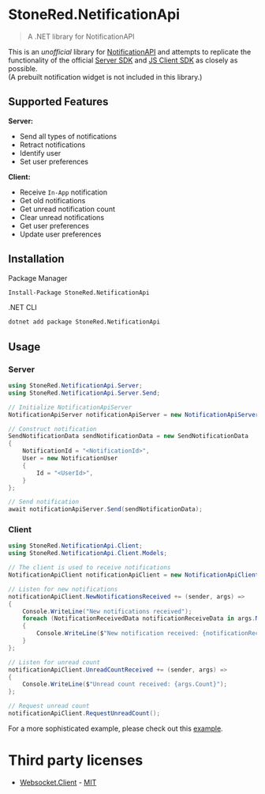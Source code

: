 # StoneRed.NetificationApi

> A .NET library for NotificationAPI

This is an *unofficial* library for [NotificationAPI](https://www.notificationapi.com/) and attempts to replicate the functionality of the official [Server SDK](https://docs.notificationapi.com/reference/server) and [JS Client SDK](https://docs.notificationapi.com/reference/js-client) as closely as possible.\
(A prebuilt notification widget is not included in this library.)

## Supported Features

**Server:**

- Send all types of notifications
- Retract notifications
- Identify user
- Set user preferences

**Client:**

- Receive `In-App` notification
- Get old notifications
- Get unread notification count
- Clear unread notifications
- Get user preferences
- Update user preferences

## Installation

Package Manager

```bash
Install-Package StoneRed.NetificationApi
```

.NET CLI

```bash
dotnet add package StoneRed.NetificationApi
```

## Usage

### Server

```cs
using StoneRed.NetificationApi.Server;
using StoneRed.NetificationApi.Server.Send;

// Initialize NotificationApiServer
NotificationApiServer notificationApiServer = new NotificationApiServer("<ClientId>", "<ClientSecret>", secureMode: false);

// Construct notification
SendNotificationData sendNotificationData = new SendNotificationData
{
    NotificationId = "<NotificationId>",
    User = new NotificationUser
    {
        Id = "<UserId>",
    }
};

// Send notification
await notificationApiServer.Send(sendNotificationData);
```

### Client

```cs
using StoneRed.NetificationApi.Client;
using StoneRed.NetificationApi.Client.Models;

// The client is used to receive notifications
NotificationApiClient notificationApiClient = new NotificationApiClient("<UserId>", "<ClientId>");

// Listen for new notifications
notificationApiClient.NewNotificationsReceived += (sender, args) =>
{
    Console.WriteLine("New notifications received");
    foreach (NotificationReceivedData notificationReceiveData in args.Notifications)
    {
        Console.WriteLine($"New notification received: {notificationReceiveData.Id}");
    }
};

// Listen for unread count
notificationApiClient.UnreadCountReceived += (sender, args) =>
{
    Console.WriteLine($"Unread count received: {args.Count}");
};

// Request unread count
notificationApiClient.RequestUnreadCount();
```

For a more sophisticated example, please check out this [example](https://github.com/Stone-Red-Software/StoneRed.NetificationApi/blob/main/src/StoneRed.NetificationApi.Example/Program.cs).

# Third party licenses
- [Websocket.Client](https://github.com/Marfusios/websocket-client) - [MIT](https://github.com/Marfusios/websocket-client/blob/master/LICENSE)

